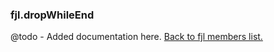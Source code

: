 ### fjl.dropWhileEnd
@todo - Added documentation here.
[Back to fjl members list.](#fjl-members-list)
